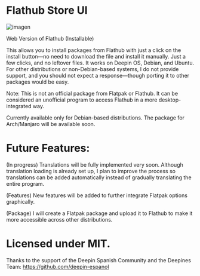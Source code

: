 # Flathub Store UI

![imagen](https://github.com/user-attachments/assets/a8755a08-ec10-47e2-b9e2-7dfb48e416d3)

Web Version of Flathub (Installable)

This allows you to install packages from Flathub with just a click on the install button—no need to download the file and install it manually. Just a few clicks, and no leftover files. It works on Deepin OS, Debian, and Ubuntu. For other distributions or non-Debian-based systems, I do not provide support, and you should not expect a response—though porting it to other packages would be easy.

Note: This is not an official package from Flatpak or Flathub. It can be considered an unofficial program to access Flathub in a more desktop-integrated way.

Currently available only for Debian-based distributions.
The package for Arch/Manjaro will be available soon.

# Future Features:

(In progress) Translations will be fully implemented very soon. Although translation loading is already set up, I plan to improve the process so translations can be added automatically instead of gradually translating the entire program.

(Features) New features will be added to further integrate Flatpak options graphically.

(Package) I will create a Flatpak package and upload it to Flathub to make it more accessible across other distributions.

# Licensed under MIT.
Thanks to the support of the Deepin Spanish Community and the Deepines Team:
https://github.com/deepin-espanol
